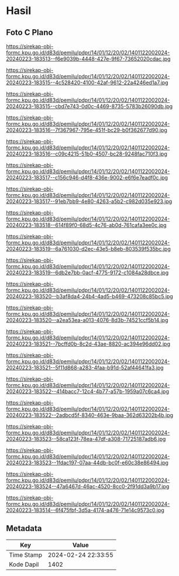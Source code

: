# Hasil

## Foto C Plano

https://sirekap-obj-formc.kpu.go.id/d83d/pemilu/pdpr/14/01/12/20/02/1401122002024-20240223-183513--f6e9039b-4448-427e-9f67-73652020cdac.jpg

https://sirekap-obj-formc.kpu.go.id/d83d/pemilu/pdpr/14/01/12/20/02/1401122002024-20240223-183515--4c528420-4100-42af-9612-22a4246ed1a7.jpg

https://sirekap-obj-formc.kpu.go.id/d83d/pemilu/pdpr/14/01/12/20/02/1401122002024-20240223-183515--cbd7e743-0d0c-4469-8735-5783b26090db.jpg

https://sirekap-obj-formc.kpu.go.id/d83d/pemilu/pdpr/14/01/12/20/02/1401122002024-20240223-183516--7f367967-795e-451f-bc29-b0f362677d90.jpg

https://sirekap-obj-formc.kpu.go.id/d83d/pemilu/pdpr/14/01/12/20/02/1401122002024-20240223-183516--c09c4215-51b0-4507-bc28-9248fac710f3.jpg

https://sirekap-obj-formc.kpu.go.id/d83d/pemilu/pdpr/14/01/12/20/02/1401122002024-20240223-183517--c156c946-d4f8-436e-9002-e6f6e7eadf0c.jpg

https://sirekap-obj-formc.kpu.go.id/d83d/pemilu/pdpr/14/01/12/20/02/1401122002024-20240223-183517--91eb7bb9-4e80-4263-a5b2-c982d035e923.jpg

https://sirekap-obj-formc.kpu.go.id/d83d/pemilu/pdpr/14/01/12/20/02/1401122002024-20240223-183518--614f89f0-68d5-4c76-ab0d-761cafa3ee0c.jpg

https://sirekap-obj-formc.kpu.go.id/d83d/pemilu/pdpr/14/01/12/20/02/1401122002024-20240223-183519--6a761030-d2ec-43e5-b8eb-803539f535bc.jpg

https://sirekap-obj-formc.kpu.go.id/d83d/pemilu/pdpr/14/01/12/20/02/1401122002024-20240223-183519--6db2e7bb-0acf-4775-9172-c1084a28dbce.jpg

https://sirekap-obj-formc.kpu.go.id/d83d/pemilu/pdpr/14/01/12/20/02/1401122002024-20240223-183520--b3af8da4-24b4-4ad5-b469-473208c85bc5.jpg

https://sirekap-obj-formc.kpu.go.id/d83d/pemilu/pdpr/14/01/12/20/02/1401122002024-20240223-183520--a2ea53ea-a013-4076-8d3b-74521ccf5b14.jpg

https://sirekap-obj-formc.kpu.go.id/d83d/pemilu/pdpr/14/01/12/20/02/1401122002024-20240223-183521--7bcffd0b-8c2d-43ae-8820-ac394e96dd02.jpg

https://sirekap-obj-formc.kpu.go.id/d83d/pemilu/pdpr/14/01/12/20/02/1401122002024-20240223-183521--5f11d868-a283-4faa-b91d-52af44641fa3.jpg

https://sirekap-obj-formc.kpu.go.id/d83d/pemilu/pdpr/14/01/12/20/02/1401122002024-20240223-183522--414bacc7-12c4-4b77-a57b-1959a07c6ca4.jpg

https://sirekap-obj-formc.kpu.go.id/d83d/pemilu/pdpr/14/01/12/20/02/1401122002024-20240223-183522--2adbcd5f-8340-463e-9baa-362d63202b4b.jpg

https://sirekap-obj-formc.kpu.go.id/d83d/pemilu/pdpr/14/01/12/20/02/1401122002024-20240223-183523--58ca123f-78ea-47df-a308-71725187adb6.jpg

https://sirekap-obj-formc.kpu.go.id/d83d/pemilu/pdpr/14/01/12/20/02/1401122002024-20240223-183523--1fdac197-07aa-44db-bc0f-e60c38e86494.jpg

https://sirekap-obj-formc.kpu.go.id/d83d/pemilu/pdpr/14/01/12/20/02/1401122002024-20240223-183524--47a6467d-46ac-4520-8cc0-2f91dd3a9b17.jpg

https://sirekap-obj-formc.kpu.go.id/d83d/pemilu/pdpr/14/01/12/20/02/1401122002024-20240223-183514--6f475fbf-3d5a-4174-a476-71e14c9573c0.jpg


## Metadata

| Key        | Value               |
| ---------- | ------------------- |
| Time Stamp | 2024-02-24 22:33:55 |
| Kode Dapil | 1402                |



